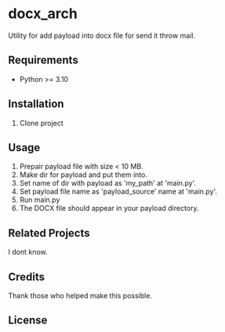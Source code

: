 # docx_arch

Utility for add payload into docx file for send it throw mail. 

## Requirements

- Python >= 3.10

## Installation

1. Clone project

## Usage

1. Prepair payload file with size < 10 MB.
2. Make dir for payload and put them into.
3. Set name of dir with payload as 'my_path' at 'main.py'.
4. Set payload file name as 'payload_source' name at 'main.py'.
5. Run main.py
6. The DOCX file should appear in your payload directory.

## Related Projects

I dont know.

## Credits

Thank those who helped make this possible.

## License

